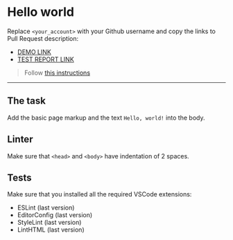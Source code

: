 # Hello world

Replace `<your_account>` with your Github username and copy the links to Pull Request description:
- [DEMO LINK](https://KosolapovAnatolii.github.io/layout_hello-world/)
- [TEST REPORT LINK](https://KosolapovAnatolii.github.io/layout_hello-world/report/html_report/)

> Follow [this instructions](https://mate-academy.github.io/layout_task-guideline/#how-to-solve-the-layout-tasks-on-github)
___

## The task

Add the basic page markup and the text `Hello, world!` into the body.

## Linter

Make sure that `<head>` and `<body>` have indentation of 2 spaces.

## Tests

Make sure that you installed all the required VSCode extensions:

- ESLint (last version)
- EditorConfig (last version)
- StyleLint (last version)
- LintHTML (last version)
